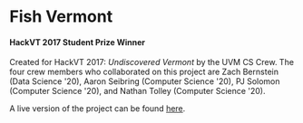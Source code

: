 # Fish Vermont
#### HackVT 2017 Student Prize Winner
Created for HackVT 2017: _Undiscovered Vermont_ by the UVM CS Crew. 
The four crew members who collaborated on this project are Zach Bernstein (Data Science '20),
Aaron Seibring (Computer Science '20), PJ Solomon (Computer Science '20), and Nathan Tolley (Computer Science '20).

<!-- todo: description of the challenge -->

<!-- todo: description of why our motivation for choosing the fishing hole dataset -->

<!-- todo: description of the process of the hackathon -->

A live version of the project can be found [here](http://zebernst.w3.uvm.edu/hackvt/home.php).
